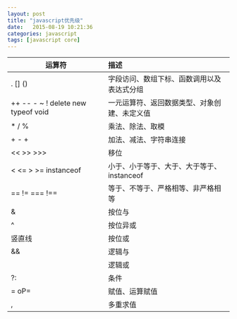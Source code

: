 ```yaml
---
layout: post
title: "javascript优先级"
date:   2015-08-19 10:21:36
categories: javascript
tags: [javascript core]
---
```


    
|运算符|描述|
|---|:---|
|. [] ()|字段访问、数组下标、函数调用以及表达式分组|
|++ -- - ~ ! delete new typeof void|一元运算符、返回数据类型、对象创建、未定义值|
|* / %|乘法、除法、取模|
|+ - +|加法、减法、字符串连接|
|<< >> >>>|移位|
|< <= > >= instanceof|小于、小于等于、大于、大于等于、instanceof|
|== != === !==|等于、不等于、严格相等、非严格相等|
|&|按位与|
|^|按位异或|
|竖直线|按位或|
|&&|逻辑与|
|  |逻辑或|
|?:|条件|
|= oP=|赋值、运算赋值|
|,|多重求值|

